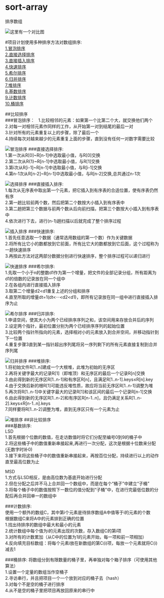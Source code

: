 # sort-array
排序数组  
  
![这里有一个对比图](img/sort.png  "不同排序的对比")

#项目计划使用多种排序方法对数组排序:  
  <a href="#1">1.冒泡排序</a>  
  <a href="#2">2.直接选择排序</a>  
  <a href="#3">3.直接插入排序</a>  
  <a href="#4">4.快速排序</a>  
  <a href="#5">5.希尔排序</a>  
  <a href="#6">6.归并排序</a>  
  <a href="#7">7.堆排序</a>  
  <a href="#8">8.基数排序</a>  
  <a href="#9">9.计数排序</a>  
  <a href="#10">10.桶排序</a>  
  
##比较排序  
###冒泡排序<a name="1" />：  
  1.比较相邻的元素：如果第一个比第二个大，就交换他们两个  
  2.对每一对相邻元素作同样的工作，从开始第一对到结尾的最后一对  
  3.针对所有的元素重复以上的步骤，除了最后一个  
  4.持续每次对越来越少的元素重复上面的步骤，直到没有任何一对数字需要比较  
  
  ![冒泡排序](img/冒泡排序.gif  "冒泡排序")
###直接选择排序<a name="2" />:  
  1.第一次从R[0]~R[n-1]中选取最小值，与R[0]交换  
  2.第二次从R{1}~R[n-1]中选取最小值，与R[1]交换  
  3.第i次从R[i-1]~R[n-1]中选取最小值，与R[i-1]交换  
  4.第n-1次从R[n-2]~R[n-1]中选取最小值，与R[n-2]交换,总共通过n-1次  
  
  ![选择排序](img/选择排序.gif  "选择排序")
###直接插入排序<a name="3" />:  
  1.每次从无序表中取出第一个元素，把它插入到有序表的合适位置，使有序表仍然有序  
  2.第一趟比较前两个数，然后把第二个数按大小插入到有序表中  
  3.第二趟把第三个数据与前两个数从后向前扫描，把第三个数按大小插入到有序表中  
  4.依次进行下去，进行(n-1)趟扫描以后就完成了整个排序过程  
  
  ![插入排序](img/插入排序.gif  "插入排序")
###快速排序<a name="4" />:  
  1.首先任意选取一个数据（通常选用数组的第一个数）作为关键数据  
  2.将所有比它小的数都放到它前面，所有比它大的数都放到它后面，这个过程称为一趟快速排序  
  3.再按此方法对这两部分数据分别进行快速排序，整个排序过程可以递归进行  
  
  ![快速排序](img/快速排序.gif  "快速排序")
###希尔排序<a name="5" />:  
  1.先取一个小于n的整数d1作为第一个增量，把文件的全部记录分组，所有距离为d1的倍数的记录放在同一个组中  
  2.在各组内进行直接插入排序  
  3.取第二个增量d2\<d1重复上述的分组和排序  
  4.直至所取的增量dt=1(dt<···\<d2\<d1)，即所有记录放在同一组中进行直接插入排序为止  
  
  ![希尔排序](img/希尔排序.gif  "希尔排序")
###归并排序<a name="6" />:  
  1.申请空间，使其大小为两个已经排序序列之和，该空间用来存放合并后的序列  
  2.设定两个指针，最初位置分别为两个已经排序序列的起始位置  
  3.比较两个指针所指向的元素，选择相对小的元素放入到合并空间，并移动指针到下一位置  
  4.重复步骤3直到某一指针超出序列尾将另一序列剩下的所有元素直接复制到合并序列尾  
  
  ![归并排序](img/归并排序.gif  "归并排序")
###堆排序<a name="7" />:  
  1.将初始文件R[1..n]建成一个大根堆，此堆为初始的无序区  
  2.再将关键字最大的记录R[1]（即堆顶）和无序区的最后一个记录R[n]交换  
  3.由此得到新的无序区R[1..n-1]和有序区R[n]，且满足R[1..n-1].keys≤R[n].key  
  4.由于交换后新的根R[1]可能违反堆性质，故应将当前无序区R[1..n-1]调整为堆  
  5.再次将R[1..n-1]中关键字最大的记录R[1]和该区间的最后一个记录R[n-1]交换  
  6.由此得到新的无序区R[1..n-2]和有序区R[n-1..n]，且仍满足关系R[1..n-2].keys≤R[n-1..n].keys  
  7.同样要将R[1..n-2]调整为堆，直到无序区只有一个元素为止  
  
  ![堆排序](img/堆排序.gif  "堆排序")
##非比较排序  
###基数排序<a name="8" />:  
  LSD  
  1.首先根据个位数的数值，在走访数值时将它们分配至编号0到9的桶子中  
  2.将这些桶子中的数值重新串接起来,再进行一次分配，这次是根据十位数来分配(无数字时补0)  
  3.接下来将这些桶子中的数值重新串接起来，再按百位分配，持续进行以上的动作直至最高位数为止  
  
  MSD  
  1.方式与LSD相反，是由高位数为基底开始进行分配  
  2.但在分配之后并不马上合并回一个数组中，而是在每个“桶子”中建立“子桶”  
  3.将每个桶子中的数值按照下一数位的值分配到“子桶”中，在进行完最低位数的分配后再合并回单一的数组中  
  
###计数排序<a name="9" />:  
  使用一个额外的数组C，其中第i个元素是待排序数组A中值等于i的元素的个数  
  根据数组C来将A中的元素排到正确的位置  
  1.找出待排序的数组中最大和最小的元素  
  2.统计数组中每个值为i的元素出现的次数，存入数组C的第i项  
  3.对所有的计数累加（从C中的位置为1的元素开始，每一项和前一项相加）  
  4.反向填充目标数组：将每个元素i放在新数组的第C(i)项，每放一个元素就将C(i)减去1
  
###桶排序<a name="10" />:
  将数组分到有限数量的桶子里，再单独对每个箱子排序（可使用其他算法）  
  1.设置一个定量的数组当作空桶子  
  2.寻访串行，并且把项目一个一个放到对应的桶子去（hash）  
  3.对每个不是空的桶子进行排序  
  4.从不是空的桶子里把项目再放回原来的串行中  
  
